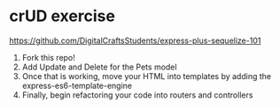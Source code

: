 
# crUD exercise

https://github.com/DigitalCraftsStudents/express-plus-sequelize-101

1. Fork this repo!
2. Add Update and Delete for the Pets model
3. Once that is working, move your HTML into templates by adding the express-es6-template-engine
4. Finally, begin refactoring your code into routers and controllers